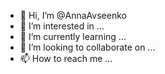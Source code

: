 - 👋 Hi, I’m @AnnaAvseenko
- 👀 I’m interested in ...
- 🌱 I’m currently learning ...
- 💞️ I’m looking to collaborate on ...
- 📫 How to reach me ...

<!---
AnnaAvseenko/AnnaAvseenko is a ✨ special ✨ repository because its `README.md` (this file) appears on your GitHub profile.
You can click the Preview link to take a look at your changes.
--->
